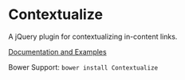 Contextualize
=============

 A jQuery plugin for contextualizing in-content links. 
 
 [Documentation and Examples](http://www.benplum.com/projects/contextualize/)
 
 Bower Support: `bower install Contextualize`